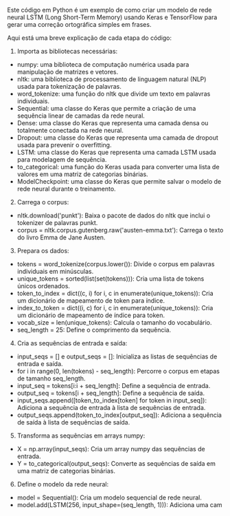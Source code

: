 <div class="markdown prose w-full break-words dark:prose-invert dark"><p>Este código em Python é um exemplo de como criar um modelo de rede neural LSTM (Long Short-Term Memory) usando Keras e TensorFlow para gerar uma correção ortográfica simples em frases.</p><p>Aqui está uma breve explicação de cada etapa do código:</p><ol><li>Importa as bibliotecas necessárias:</li></ol><ul><li>numpy: uma biblioteca de computação numérica usada para manipulação de matrizes e vetores.</li><li>nltk: uma biblioteca de processamento de linguagem natural (NLP) usada para tokenização de palavras.</li><li>word_tokenize: uma função do nltk que divide um texto em palavras individuais.</li><li>Sequential: uma classe do Keras que permite a criação de uma sequência linear de camadas da rede neural.</li><li>Dense: uma classe do Keras que representa uma camada densa ou totalmente conectada na rede neural.</li><li>Dropout: uma classe do Keras que representa uma camada de dropout usada para prevenir o overfitting.</li><li>LSTM: uma classe do Keras que representa uma camada LSTM usada para modelagem de sequência.</li><li>to_categorical: uma função do Keras usada para converter uma lista de valores em uma matriz de categorias binárias.</li><li>ModelCheckpoint: uma classe do Keras que permite salvar o modelo de rede neural durante o treinamento.</li></ul><ol start="2"><li>Carrega o corpus:</li></ol><ul><li>nltk.download('punkt'): Baixa o pacote de dados do nltk que inclui o tokenizer de palavras punkt.</li><li>corpus = nltk.corpus.gutenberg.raw('austen-emma.txt'): Carrega o texto do livro Emma de Jane Austen.</li></ul><ol start="3"><li>Prepara os dados:</li></ol><ul><li>tokens = word_tokenize(corpus.lower()): Divide o corpus em palavras individuais em minúsculas.</li><li>unique_tokens = sorted(list(set(tokens))): Cria uma lista de tokens únicos ordenados.</li><li>token_to_index = dict((c, i) for i, c in enumerate(unique_tokens)): Cria um dicionário de mapeamento de token para índice.</li><li>index_to_token = dict((i, c) for i, c in enumerate(unique_tokens)): Cria um dicionário de mapeamento de índice para token.</li><li>vocab_size = len(unique_tokens): Calcula o tamanho do vocabulário.</li><li>seq_length = 25: Define o comprimento da sequência.</li></ul><ol start="4"><li>Cria as sequências de entrada e saída:</li></ol><ul><li>input_seqs = [] e output_seqs = []: Inicializa as listas de sequências de entrada e saída.</li><li>for i in range(0, len(tokens) - seq_length): Percorre o corpus em etapas de tamanho seq_length.</li><li>input_seq = tokens[i:i + seq_length]: Define a sequência de entrada.</li><li>output_seq = tokens[i + seq_length]: Define a sequência de saída.</li><li>input_seqs.append([token_to_index[token] for token in input_seq]): Adiciona a sequência de entrada à lista de sequências de entrada.</li><li>output_seqs.append(token_to_index[output_seq]): Adiciona a sequência de saída à lista de sequências de saída.</li></ul><ol start="5"><li>Transforma as sequências em arrays numpy:</li></ol><ul><li>X = np.array(input_seqs): Cria um array numpy das sequências de entrada.</li><li>Y = to_categorical(output_seqs): Converte as sequências de saída em uma matriz de categorias binárias.</li></ul><ol start="6"><li>Define o modelo da rede neural:</li></ol><ul><li>model = Sequential(): Cria um modelo sequencial de rede neural.</li><li>model.add(LSTM(256, input_shape=(seq_length, 1))): Adiciona uma cam</li></ul></div>
